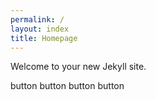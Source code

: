 ```yaml
---
permalink: /
layout: index
title: Homepage
---
```


Welcome to your new Jekyll site.


<a class="button button--outline-alt">
button
</a>
<a class="button button--outline">
button
</a>
<a class="button button--fill">
button
</a>
<a class="button button--fill-cart">
button
</a>
